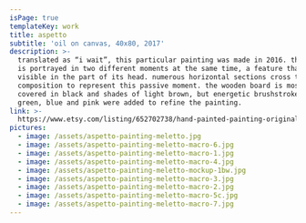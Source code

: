 ```yaml
---
isPage: true
templateKey: work
title: aspetto
subtitle: 'oil on canvas, 40x80, 2017'
description: >-
  translated as “i wait”, this particular painting was made in 2016. the subject
  is portrayed in two different moments at the same time, a feature that is most
  visible in the part of its head. numerous horizontal sections cross the
  composition to represent this passive moment. the wooden board is mostly
  covered in black and shades of light brown, but energetic brushstrokes of
  green, blue and pink were added to refine the painting.
link: >-
  https://www.etsy.com/listing/652702738/hand-painted-painting-original?ref=shop_home_active_13&frs=1
pictures:
  - image: /assets/aspetto-painting-meletto.jpg
  - image: /assets/aspetto-painting-meletto-macro-6.jpg
  - image: /assets/aspetto-painting-meletto-macro-1.jpg
  - image: /assets/aspetto-painting-meletto-macro-4.jpg
  - image: /assets/aspetto-painting-meletto-mockup-1bw.jpg
  - image: /assets/aspetto-painting-meletto-macro-3.jpg
  - image: /assets/aspetto-painting-meletto-macro-2.jpg
  - image: /assets/aspetto-painting-meletto-macro-5c.jpg
  - image: /assets/aspetto-painting-meletto-macro-7.jpg
---
```


